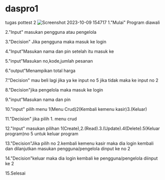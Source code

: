 # daspro1
tugas pottest 2
![Screenshot 2023-10-09 154717](https://github.com/MuhammadRofif/daspro1/assets/144349308/35f1e907-d622-46aa-8754-0d38d937d014)
1."Mulai" Program diawali

2."Input" masukan pengguna atau pengelola

3."Decision" Jika pengguna maka masuk ke login

4."Input"Masukan nama dan pin setelah itu masuk ke

5."input"Masukan no,kode,jumlah pesanan

6."output"Menampikan total harga

7."Decision" mau beli lagi jika ya ke input no 5 jika tidak maka ke input no 2

8."Decision"jika pengelola maka masuk ke login

9."input"Masukan nama dan pin

10."input" pilih menu 1(Menu Crud)2(Kembali kemenu kasir)3.(Keluar)

11."Decision" jika pilih 1. menu crud 

12."Input" masukan pilihan 1(Create),2.(Read).3.(Update).4(Delete).5(Keluar program)no 5 untuk keluar program

13."Decision"Jika pilih no 2.kembali kemenu kasir maka dia login kembali dan dilanjutkan masukan pengguna/pengelola dinput ke no 2

14."Decision"keluar maka dia login kembali ke pengguna/pengelola diinput ke 2

15.Selesai
